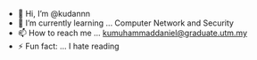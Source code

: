 - 👋 Hi, I’m @kudannn
- 🌱 I’m currently learning ... Computer Network and Security
- 📫 How to reach me ... kumuhammaddaniel@graduate.utm.my
- ⚡ Fun fact: ... I hate reading

<!---
kudannn/kudannn is a ✨ special ✨ repository because its `README.md` (this file) appears on your GitHub profile.
You can click the Preview link to take a look at your changes.
--->
